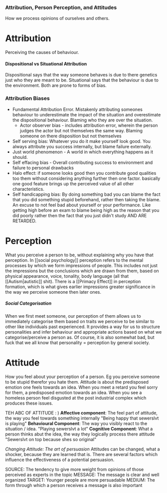 ### Attribution, Person Perception, and Attitudes
How we process opinions of ourselves and others. 

# Attribution
Perceiving the causes of behaviour.
#### Dispositional vs Situational Attribution
Dispositional says that the way someone behaves is due to there genetics just who they are meant to be. Situational says that the behaviour is due to the environment. Both are prone to forms of bias.

### Attribution Biases
* Fundamental Attribution Error. Mistakenly attributing someones behaviour to underestimate the impact of the situation and overestimate the dispositional behaviour. Blaming who they are over the situation.
	* Actor observer bias - includes attribution error, wherein the person judges the actor but not themselves the same way. Blaming someone on there disposition but not themselves
* Self serving bias: Whatever you do it make yourself look good. You always attribute you success internally, but blame failure externally.
* Just world phenomenon - A world in which everything happens as it should.
* Self effacing bias - Overall contributing success to environment and failure to personal drawbacks
* Halo effect: if someone looks good then you contribute good qualities too them without considering anything further then one factor. basically one good feature brings up the perceived value of all other characteristics.
* Self handicapping bias: By doing something bad you can blame the fact that you did something stupid beforehand, rather then taking the blame. An excuse to not feel bad about yourself or your performance. Like getting high before an exam to blame being high as the reason that you did poorly rather then the fact that you just didn't study AND ARE RETARDED.

# Perception
What you perceive a person to be, without explaining why you have that perception. In [[social psychology]] perception refers to the mental processes by which we form impressions of people. This includes not just the impressions but the conclusions which are drawn from them, based on physical appearance, voice, tonality, body language (all that [[Autism|autistic]] shit). There is a [[Primacy Effect]] in perception formation, which is what gives earlier impressions greater significance in the way we perceive someone then later ones. 

##### Social Categorisation
When we first meet someone, our perception of them allows us to immediately categorise them based on traits we perceive to be similar to other like individuals past experienced. It provides a way for us to structure personalities and infer behaviour and appropriate actions based on what we categorise/perceive a person as. Of course, it is also somewhat bad, but fuck that we all know that personality = perception by general society.

# Attitude
How you feel about your perception of a person. Eg you perceive someone to be stupid therefor you hate them. Attitude is about the predisposed emotion one feels towards an idea. When you meet a retard you feel sorry for them, a predisposed emotion towards an idea. When you see a homeless person feel disgusted at the post industrial complex which produces these issues.

TEH ABC OF ATTITUDE : )
**Affective component**: The feel part of attitude, the way you feel towards something internally "Being happy that sewerslvt is playing"
**Behavioural Component**: The way you visibly react to the situation / idea.  "Playing sewerslvt a lot"
**Cognitive Component**: What a person thinks abut the idea, the way they logically process there attitude "Sewerslvt on top because shes so original"

*Changing Attitude: The art of persuasion*
Attitudes can be changed, what a shocker, because they are learned that is. There are several factors which influence the effectiveness of a potential persuasion.

SOURCE: The tendency to give more weight from opinions of those perceived as experts in the topic
MESSAGE: The message is clear and well organized
TARGET: Younger people are more persuadable
MEDIUM: The form through which a person receives a message is also important